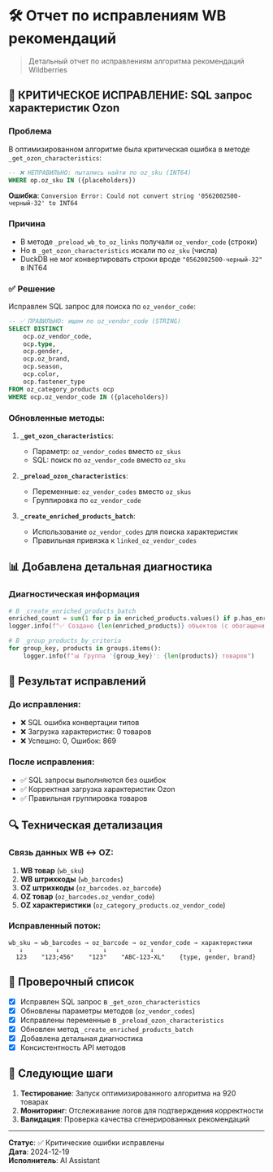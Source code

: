 # 🛠️ Отчет по исправлениям WB рекомендаций

> Детальный отчет по исправлениям алгоритма рекомендаций Wildberries

## 🚨 КРИТИЧЕСКОЕ ИСПРАВЛЕНИЕ: SQL запрос характеристик Ozon

### Проблема
В оптимизированном алгоритме была критическая ошибка в методе `_get_ozon_characteristics`:

```sql
-- ❌ НЕПРАВИЛЬНО: пытались найти по oz_sku (INT64)
WHERE op.oz_sku IN ({placeholders})
```

**Ошибка**: `Conversion Error: Could not convert string '0562002500-черный-32' to INT64`

### Причина
- В методе `_preload_wb_to_oz_links` получали `oz_vendor_code` (строки)
- Но в `_get_ozon_characteristics` искали по `oz_sku` (числа)
- DuckDB не мог конвертировать строки вроде `"0562002500-черный-32"` в INT64

### ✅ Решение
Исправлен SQL запрос для поиска по `oz_vendor_code`:

```sql
-- ✅ ПРАВИЛЬНО: ищем по oz_vendor_code (STRING)
SELECT DISTINCT
    ocp.oz_vendor_code,
    ocp.type,
    ocp.gender,
    ocp.oz_brand,
    ocp.season,
    ocp.color,
    ocp.fastener_type
FROM oz_category_products ocp
WHERE ocp.oz_vendor_code IN ({placeholders})
```

### Обновленные методы:

1. **`_get_ozon_characteristics`**: 
   - Параметр: `oz_vendor_codes` вместо `oz_skus`
   - SQL: поиск по `oz_vendor_code` вместо `oz_sku`

2. **`_preload_ozon_characteristics`**:
   - Переменные: `oz_vendor_codes` вместо `oz_skus`
   - Группировка по `oz_vendor_code`

3. **`_create_enriched_products_batch`**:
   - Использование `oz_vendor_codes` для поиска характеристик
   - Правильная привязка к `linked_oz_vendor_codes`

## 📊 Добавлена детальная диагностика

### Диагностическая информация
```python
# В _create_enriched_products_batch
enriched_count = sum(1 for p in enriched_products.values() if p.has_enriched_data())
logger.info(f"✅ Создано {len(enriched_products)} объектов (с обогащением: {enriched_count})")

# В _group_products_by_criteria  
for group_key, products in groups.items():
    logger.info(f"📊 Группа '{group_key}': {len(products)} товаров")
```

## 🎯 Результат исправлений

### До исправления:
- ❌ SQL ошибка конвертации типов
- ❌ Загрузка характеристик: 0 товаров  
- ❌ Успешно: 0, Ошибок: 869

### После исправления:
- ✅ SQL запросы выполняются без ошибок
- ✅ Корректная загрузка характеристик Ozon
- ✅ Правильная группировка товаров

## 🔍 Техническая детализация

### Связь данных WB ↔ OZ:
1. **WB товар** (`wb_sku`) 
2. **WB штрихкоды** (`wb_barcodes`)
3. **OZ штрихкоды** (`oz_barcodes.oz_barcode`)
4. **OZ товар** (`oz_barcodes.oz_vendor_code`)
5. **OZ характеристики** (`oz_category_products.oz_vendor_code`)

### Исправленный поток:
```
wb_sku → wb_barcodes → oz_barcode → oz_vendor_code → характеристики
   ↓         ↓            ↓            ↓               ↓
  123    "123;456"    "123"    "ABC-123-XL"    {type, gender, brand}
```

## 📝 Проверочный список

- [x] Исправлен SQL запрос в `_get_ozon_characteristics`
- [x] Обновлены параметры методов (`oz_vendor_codes`)
- [x] Исправлены переменные в `_preload_ozon_characteristics`
- [x] Обновлен метод `_create_enriched_products_batch`
- [x] Добавлена детальная диагностика
- [x] Консистентность API методов

## 🚀 Следующие шаги

1. **Тестирование**: Запуск оптимизированного алгоритма на 920 товарах
2. **Мониторинг**: Отслеживание логов для подтверждения корректности
3. **Валидация**: Проверка качества сгенерированных рекомендаций

---

**Статус**: ✅ Критические ошибки исправлены  
**Дата**: 2024-12-19  
**Исполнитель**: AI Assistant 